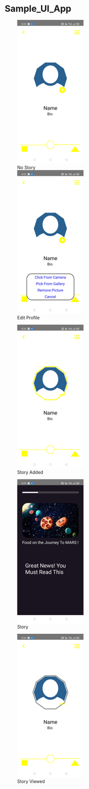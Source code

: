 # Sample_UI_App
<figure>
  <img src="./Screens/noStory.jpg" alt="No Story" width="50%" >
  <figcaption style={align:center}>No Story</figcaption>
  <img src="./Screens/editProfile.jpg" alt="Edit Profile" width="50%" >
  <figcaption style={align:center}>Edit Profile</figcaption>
</figure>
<figure>
  
</figure>
<figure>
  <img src="./Screens/storyAdded.jpg" alt="Story Added" width="50%" >
  <figcaption style={align:center}>Story Added</figcaption>
</figure>
<figure>
  <img src="./Screens/Story.jpg" alt="Story" width="50%" >
  <figcaption style={align:center}>Story</figcaption>
</figure>
<figure>
  <img src="./Screens/storyViewed.jpg" alt="Story Viewed" width="50%" >
  <figcaption style={align:center}>Story Viewed</figcaption>
</figure>

